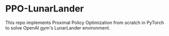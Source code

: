 # PPO-LunarLander
This repo implements Proximal Policy Optimization from scratch in PyTorch to solve OpenAI gym's LunarLander environment.  
